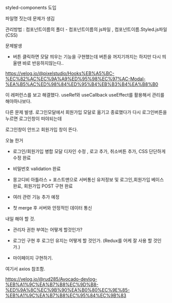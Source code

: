 styled-components 도입

파일명 짓는데 문제가 생김

관리방법 : 컴포넌트이름의 폴더 - 컴포넌트이름의 js파일 , 컴포넌트이름.Styled.js파일 (CSS)


문제발생
- 버튼 클릭하면 모달 띄우는 기능을 구현했는데 버튼을 꺼지기까지는 하지만 다시 띄울땐 바로 반응하지않는다..

https://velog.io/@pixelstudio/Hooks%EB%A5%BC-%EC%82%AC%EC%9A%A9%ED%95%98%EC%97%AC-Modal-%EA%B5%AC%ED%98%84%ED%95%B4%EB%B3%B4%EA%B8%B0

이 레퍼런스를 보고 해결했다. useRef와 useCallback useEffect를 활용해서 관리를 해야하나보다.

다른 문제 발생.
로그인모달에서 회원가입 모달로 옮기고 종료했다가 다시 로그인버튼을 누르면 로그인창이 떠야되는데

로그인창이 안뜨고 회원가입 창이 뜬다.

오늘 한거 

- 로그인/회원가입 병합 모달 디자인 수정 , 로고 추가, 취소버튼 추가, CSS 단단하게 수정 완료

- 비밀번호 validation 완료


- 몽고디비 아틀라스 + 포스트맨으로 서버통신 유저정보 및 로그인,회원가입 베이스 완료, 회원가입 POST 구현 완료

- 여러 관련 기능 추가 예정

- 첫 merge 후 서버와 안정적인 데이터 통신
  
내일 해야 할 것.

- 관리자 권한 부여는 어떻게 할것인가?

- 로그인 구현 후 로그인 유지는 어떻게 할 것인가. (Redux를 어케 잘 사용 할 것인가.)

- 마이페이지 구현하기.

여기서 axios 참조함.

https://velog.io/@rud285/Avocado-devlog-%EB%A1%9C%EA%B7%B8%EC%9D%B8-%ED%9A%8C%EC%9B%90%EA%B0%80%EC%9E%85-%EB%A1%9C%EA%B7%B8%EC%95%84%EC%9B%83